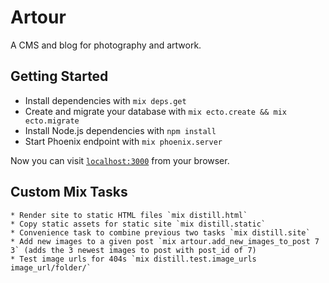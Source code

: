 # Artour

A CMS and blog for photography and artwork.


## Getting Started
  * Install dependencies with `mix deps.get`
  * Create and migrate your database with `mix ecto.create && mix ecto.migrate`
  * Install Node.js dependencies with `npm install`
  * Start Phoenix endpoint with `mix phoenix.server`

Now you can visit [`localhost:3000`](http://localhost:3000) from your browser.

## Custom Mix Tasks
	* Render site to static HTML files `mix distill.html`
	* Copy static assets for static site `mix distill.static`
	* Convenience task to combine previous two tasks `mix distill.site`
	* Add new images to a given post `mix artour.add_new_images_to_post 7 3` (adds the 3 newest images to post with post_id of 7)
	* Test image urls for 404s `mix distill.test.image_urls image_url/folder/`
